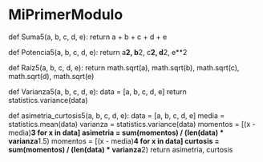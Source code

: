 # MiPrimerModulo

def Suma5(a, b, c, d, e):
    return a + b + c + d + e

def Potencia5(a, b, c, d, e):
    return a**2, b**2, c**2, d**2, e**2

def Raiz5(a, b, c, d, e):
    return math.sqrt(a), math.sqrt(b), math.sqrt(c), math.sqrt(d), math.sqrt(e)

def Varianza5(a, b, c, d, e):
    data = [a, b, c, d, e]
    return statistics.variance(data)

def asimetria_curtosis5(a, b, c, d, e):
    data = [a, b, c, d, e]
    media = statistics.mean(data)
    varianza = statistics.variance(data)
    momentos = [(x - media)**3 for x in data]
    asimetria = sum(momentos) / (len(data) * varianza**1.5)
    momentos = [(x - media)**4 for x in data]
    curtosis = sum(momentos) / (len(data) * varianza**2)
    return asimetria, curtosis
